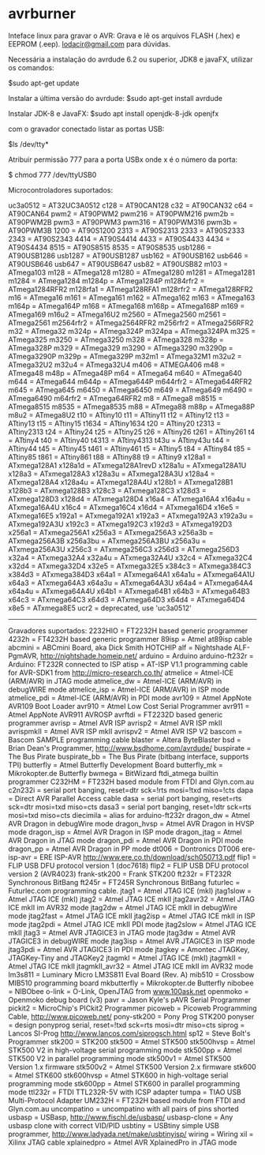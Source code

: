 # avrburner

Inteface linux para gravar o AVR:
Grava e lê os arquivos FLASH (.hex) e EEPROM (.eep).
lodacir@gmail.com para dúvidas.

Necessária a instalação do avrdude 6.2 ou superior, JDK8 e javaFX, utilizar os comandos: 

$sudo apt-get update

Instalar a última versão do avrdude:
$sudo apt-get install avrdude

Instalar JDK-8 e JavaFX:
$sudo apt install openjdk-8-jdk openjfx

com o gravador conectado listar as portas USB:

$ls /dev/tty*

Atribuir permissão 777 para a porta USBx onde x é o número da porta:

$ chmod 777 /dev/ttyUSB0

Microcontroladores suportados:

  uc3a0512 = AT32UC3A0512
  c128     = AT90CAN128
  c32      = AT90CAN32
  c64      = AT90CAN64
  pwm2     = AT90PWM2
  pwm216   = AT90PWM216
  pwm2b    = AT90PWM2B
  pwm3     = AT90PWM3
  pwm316   = AT90PWM316
  pwm3b    = AT90PWM3B
  1200     = AT90S1200
  2313     = AT90S2313
  2333     = AT90S2333
  2343     = AT90S2343
  4414     = AT90S4414
  4433     = AT90S4433
  4434     = AT90S4434
  8515     = AT90S8515
  8535     = AT90S8535
  usb1286  = AT90USB1286
  usb1287  = AT90USB1287
  usb162   = AT90USB162
  usb646   = AT90USB646
  usb647   = AT90USB647
  usb82    = AT90USB82
  m103     = ATmega103
  m128     = ATmega128
  m1280    = ATmega1280
  m1281    = ATmega1281
  m1284    = ATmega1284
  m1284p   = ATmega1284P
  m1284rfr2 = ATmega1284RFR2
  m128rfa1 = ATmega128RFA1
  m128rfr2 = ATmega128RFR2
  m16      = ATmega16
  m161     = ATmega161
  m162     = ATmega162
  m163     = ATmega163
  m164p    = ATmega164P
  m168     = ATmega168
  m168p    = ATmega168P
  m169     = ATmega169
  m16u2    = ATmega16U2
  m2560    = ATmega2560
  m2561    = ATmega2561
  m2564rfr2 = ATmega2564RFR2
  m256rfr2 = ATmega256RFR2
  m32      = ATmega32
  m324p    = ATmega324P
  m324pa   = ATmega324PA
  m325     = ATmega325
  m3250    = ATmega3250
  m328     = ATmega328
  m328p    = ATmega328P
  m329     = ATmega329
  m3290    = ATmega3290
  m3290p   = ATmega3290P
  m329p    = ATmega329P
  m32m1    = ATmega32M1
  m32u2    = ATmega32U2
  m32u4    = ATmega32U4
  m406     = ATMEGA406
  m48      = ATmega48
  m48p     = ATmega48P
  m64      = ATmega64
  m640     = ATmega640
  m644     = ATmega644
  m644p    = ATmega644P
  m644rfr2 = ATmega644RFR2
  m645     = ATmega645
  m6450    = ATmega6450
  m649     = ATmega649
  m6490    = ATmega6490
  m64rfr2  = ATmega64RFR2
  m8       = ATmega8
  m8515    = ATmega8515
  m8535    = ATmega8535
  m88      = ATmega88
  m88p     = ATmega88P
  m8u2     = ATmega8U2
  t10      = ATtiny10
  t11      = ATtiny11
  t12      = ATtiny12
  t13      = ATtiny13
  t15      = ATtiny15
  t1634    = ATtiny1634
  t20      = ATtiny20
  t2313    = ATtiny2313
  t24      = ATtiny24
  t25      = ATtiny25
  t26      = ATtiny26
  t261     = ATtiny261
  t4       = ATtiny4
  t40      = ATtiny40
  t4313    = ATtiny4313
  t43u     = ATtiny43u
  t44      = ATtiny44
  t45      = ATtiny45
  t461     = ATtiny461
  t5       = ATtiny5
  t84      = ATtiny84
  t85      = ATtiny85
  t861     = ATtiny861
  t88      = ATtiny88
  t9       = ATtiny9
  x128a1   = ATxmega128A1
  x128a1d  = ATxmega128A1revD
  x128a1u  = ATxmega128A1U
  x128a3   = ATxmega128A3
  x128a3u  = ATxmega128A3U
  x128a4   = ATxmega128A4
  x128a4u  = ATxmega128A4U
  x128b1   = ATxmega128B1
  x128b3   = ATxmega128B3
  x128c3   = ATxmega128C3
  x128d3   = ATxmega128D3
  x128d4   = ATxmega128D4
  x16a4    = ATxmega16A4
  x16a4u   = ATxmega16A4U
  x16c4    = ATxmega16C4
  x16d4    = ATxmega16D4
  x16e5    = ATxmega16E5
  x192a1   = ATxmega192A1
  x192a3   = ATxmega192A3
  x192a3u  = ATxmega192A3U
  x192c3   = ATxmega192C3
  x192d3   = ATxmega192D3
  x256a1   = ATxmega256A1
  x256a3   = ATxmega256A3
  x256a3b  = ATxmega256A3B
  x256a3bu = ATxmega256A3BU
  x256a3u  = ATxmega256A3U
  x256c3   = ATxmega256C3
  x256d3   = ATxmega256D3
  x32a4    = ATxmega32A4
  x32a4u   = ATxmega32A4U
  x32c4    = ATxmega32C4
  x32d4    = ATxmega32D4
  x32e5    = ATxmega32E5
  x384c3   = ATxmega384C3
  x384d3   = ATxmega384D3
  x64a1    = ATxmega64A1
  x64a1u   = ATxmega64A1U
  x64a3    = ATxmega64A3
  x64a3u   = ATxmega64A3U
  x64a4    = ATxmega64A4
  x64a4u   = ATxmega64A4U
  x64b1    = ATxmega64B1
  x64b3    = ATxmega64B3
  x64c3    = ATxmega64C3
  x64d3    = ATxmega64D3
  x64d4    = ATxmega64D4
  x8e5     = ATxmega8E5
  ucr2     = deprecated, use 'uc3a0512'
  
--------------------------------------------------------------------------------------------------------------------  
Gravadores suportados:
   2232HIO          = FT2232H based generic programmer
  4232h            = FT4232H based generic programmer
  89isp            = Atmel at89isp cable
  abcmini          = ABCmini Board, aka Dick Smith HOTCHIP
  alf              = Nightshade ALF-PgmAVR, http://nightshade.homeip.net/
  arduino          = Arduino
  arduino-ft232r   = Arduino: FT232R connected to ISP
  atisp            = AT-ISP V1.1 programming cable for AVR-SDK1 from <http://micro-research.co.th/> 
  atmelice         = Atmel-ICE (ARM/AVR) in JTAG mode
  atmelice_dw      = Atmel-ICE (ARM/AVR) in debugWIRE mode
  atmelice_isp     = Atmel-ICE (ARM/AVR) in ISP mode
  atmelice_pdi     = Atmel-ICE (ARM/AVR) in PDI mode
  avr109           = Atmel AppNote AVR109 Boot Loader
  avr910           = Atmel Low Cost Serial Programmer
  avr911           = Atmel AppNote AVR911 AVROSP
  avrftdi          = FT2232D based generic programmer
  avrisp           = Atmel AVR ISP
  avrisp2          = Atmel AVR ISP mkII
  avrispmkII       = Atmel AVR ISP mkII
  avrispv2         = Atmel AVR ISP V2
  bascom           = Bascom SAMPLE programming cable
  blaster          = Altera ByteBlaster
  bsd              = Brian Dean's Programmer, http://www.bsdhome.com/avrdude/
  buspirate        = The Bus Pirate
  buspirate_bb     = The Bus Pirate (bitbang interface, supports TPI)
  butterfly        = Atmel Butterfly Development Board
  butterfly_mk     = Mikrokopter.de Butterfly
  bwmega           = BitWizard ftdi_atmega builtin programmer
  C232HM           = FT232H based module from FTDI and Glyn.com.au
  c2n232i          = serial port banging, reset=dtr sck=!rts mosi=!txd miso=!cts
  dapa             = Direct AVR Parallel Access cable
  dasa             = serial port banging, reset=rts sck=dtr mosi=txd miso=cts
  dasa3            = serial port banging, reset=!dtr sck=rts mosi=txd miso=cts
  diecimila        = alias for arduino-ft232r
  dragon_dw        = Atmel AVR Dragon in debugWire mode
  dragon_hvsp      = Atmel AVR Dragon in HVSP mode
  dragon_isp       = Atmel AVR Dragon in ISP mode
  dragon_jtag      = Atmel AVR Dragon in JTAG mode
  dragon_pdi       = Atmel AVR Dragon in PDI mode
  dragon_pp        = Atmel AVR Dragon in PP mode
  dt006            = Dontronics DT006
  ere-isp-avr      = ERE ISP-AVR <http://www.ere.co.th/download/sch050713.pdf>
  flip1            = FLIP USB DFU protocol version 1 (doc7618)
  flip2            = FLIP USB DFU protocol version 2 (AVR4023)
  frank-stk200     = Frank STK200
  ft232r           = FT232R Synchronous BitBang
  ft245r           = FT245R Synchronous BitBang
  futurlec         = Futurlec.com programming cable.
  jtag1            = Atmel JTAG ICE (mkI)
  jtag1slow        = Atmel JTAG ICE (mkI)
  jtag2            = Atmel JTAG ICE mkII
  jtag2avr32       = Atmel JTAG ICE mkII im AVR32 mode
  jtag2dw          = Atmel JTAG ICE mkII in debugWire mode
  jtag2fast        = Atmel JTAG ICE mkII
  jtag2isp         = Atmel JTAG ICE mkII in ISP mode
  jtag2pdi         = Atmel JTAG ICE mkII PDI mode
  jtag2slow        = Atmel JTAG ICE mkII
  jtag3            = Atmel AVR JTAGICE3 in JTAG mode
  jtag3dw          = Atmel AVR JTAGICE3 in debugWIRE mode
  jtag3isp         = Atmel AVR JTAGICE3 in ISP mode
  jtag3pdi         = Atmel AVR JTAGICE3 in PDI mode
  jtagkey          = Amontec JTAGKey, JTAGKey-Tiny and JTAGKey2
  jtagmkI          = Atmel JTAG ICE (mkI)
  jtagmkII         = Atmel JTAG ICE mkII
  jtagmkII_avr32   = Atmel JTAG ICE mkII im AVR32 mode
  lm3s811          = Luminary Micro LM3S811 Eval Board (Rev. A)
  mib510           = Crossbow MIB510 programming board
  mkbutterfly      = Mikrokopter.de Butterfly
  nibobee          = NIBObee
  o-link           = O-Link, OpenJTAG from www.100ask.net
  openmoko         = Openmoko debug board (v3)
  pavr             = Jason Kyle's pAVR Serial Programmer
  pickit2          = MicroChip's PICkit2 Programmer
  picoweb          = Picoweb Programming Cable, http://www.picoweb.net/
  pony-stk200      = Pony Prog STK200
  ponyser          = design ponyprog serial, reset=!txd sck=rts mosi=dtr miso=cts
  siprog           = Lancos SI-Prog <http://www.lancos.com/siprogsch.html>
  sp12             = Steve Bolt's Programmer
  stk200           = STK200
  stk500           = Atmel STK500
  stk500hvsp       = Atmel STK500 V2 in high-voltage serial programming mode
  stk500pp         = Atmel STK500 V2 in parallel programming mode
  stk500v1         = Atmel STK500 Version 1.x firmware
  stk500v2         = Atmel STK500 Version 2.x firmware
  stk600           = Atmel STK600
  stk600hvsp       = Atmel STK600 in high-voltage serial programming mode
  stk600pp         = Atmel STK600 in parallel programming mode
  ttl232r          = FTDI TTL232R-5V with ICSP adapter
  tumpa            = TIAO USB Multi-Protocol Adapter
  UM232H           = FT232H based module from FTDI and Glyn.com.au
  uncompatino      = uncompatino with all pairs of pins shorted
  usbasp           = USBasp, http://www.fischl.de/usbasp/
  usbasp-clone     = Any usbasp clone with correct VID/PID
  usbtiny          = USBtiny simple USB programmer, http://www.ladyada.net/make/usbtinyisp/
  wiring           = Wiring
  xil              = Xilinx JTAG cable
  xplainedpro      = Atmel AVR XplainedPro in JTAG mode

  
